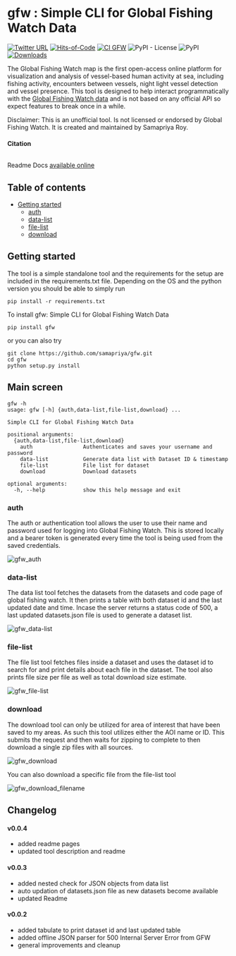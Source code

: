 # gfw : Simple CLI for Global Fishing Watch Data

[![Twitter URL](https://img.shields.io/twitter/follow/samapriyaroy?style=social)](https://twitter.com/intent/follow?screen_name=samapriyaroy)
[![Hits-of-Code](https://hitsofcode.com/github/samapriya/gfw?branch=main)](https://hitsofcode.com/github/samapriya/gfw?branch=main)
[![CI GFW](https://github.com/samapriya/gfw/actions/workflows/CI.yml/badge.svg)](https://github.com/samapriya/gfw/actions/workflows/CI.yml)
![PyPI - License](https://img.shields.io/pypi/l/gfw)
![PyPI](https://img.shields.io/pypi/v/gfw)
[![Downloads](https://pepy.tech/badge/gfw/month)](https://pepy.tech/project/gfw)

The Global Fishing Watch map is the first open-access online platform for visualization and analysis of vessel-based human activity at sea, including fishing activity, encounters between vessels, night light vessel detection and vessel presence. This tool is designed to help interact programmatically with the [Global Fishing Watch data](https://globalfishingwatch.org/datasets-and-code/) and is not based on any official API so expect features to break once in a while.

Disclaimer: This is an unofficial tool. Is not licensed or endorsed by Global Fishing Watch. It is created and maintained by Samapriya Roy.


#### Citation

```
```

Readme Docs [available online](https://samapriya.github.io/gfw)

## Table of contents
* [Getting started](#getting-started)
    * [auth](#auth)
    * [data-list](#data-list)
    * [file-list](#file-list)
    * [download](#download)

## Getting started
The tool is a simple standalone tool and the requirements for the setup are included in the requirements.txt file. Depending on the OS and the python version you should be able to simply run

```pip install -r requirements.txt```

To install gfw: Simple CLI for Global Fishing Watch Data

```
pip install gfw
```

or you can also try

```
git clone https://github.com/samapriya/gfw.git
cd gfw
python setup.py install
```

## Main screen

```
gfw -h
usage: gfw [-h] {auth,data-list,file-list,download} ...

Simple CLI for Global Fishing Watch Data

positional arguments:
  {auth,data-list,file-list,download}
    auth                Authenticates and saves your username and password
    data-list           Generate data list with Dataset ID & timestamp
    file-list           File list for dataset
    download            Download datasets

optional arguments:
  -h, --help            show this help message and exit
```

### auth
The auth or authentication tool allows the user to use their name and password used for logging into Global Fishing Watch. This is stored locally and a bearer token is generated every time the tool is being used from the saved credentials.

![gfw_auth](https://user-images.githubusercontent.com/6677629/151841765-62626278-aaff-4f03-8ba9-03b9e6bd4b58.gif)

### data-list
The data list tool fetches the datasets from the datasets and code page of global fishing watch. It then prints a table with both dataset id and the last updated date and time. Incase the server returns a status code of 500, a last updated datasets.json file is used to generate a dataset list.

![gfw_data-list](https://user-images.githubusercontent.com/6677629/151841764-208d05d6-7fb9-4a09-ac7f-2792b774dfe4.gif)

### file-list
The file list tool fetches files inside a dataset and uses the dataset id to search for and print details about each file in the dataset. The tool also prints file size per file as well as total download size estimate.

![gfw_file-list](https://user-images.githubusercontent.com/6677629/151841763-af1485d1-eaab-4647-b7d2-6f3122e3cf08.gif)


### download
The download tool can only be utilized for area of interest that have been saved to my areas. As such this tool utilizes either the AOI name or ID. This submits the request and then waits for zipping to complete to then download a single zip files with all sources.

![gfw_download](https://user-images.githubusercontent.com/6677629/151841761-37188bf0-fbe5-4562-99d5-667aa7046f59.gif)

You can also download a specific file from the file-list tool

![gfw_download_filename](https://user-images.githubusercontent.com/6677629/151841756-341bc4b6-7ab3-4e97-b733-bd7e70c0f8d9.gif)


## Changelog

#### v0.0.4
- added readme pages
- updated tool description and readme

#### v0.0.3
- added nested check for JSON objects from data list
- auto updation of datasets.json file as new datasets become available
- updated Readme

#### v0.0.2
- added tabulate to print dataset id and last updated table
- added offline JSON parser for 500 Internal Server Error from GFW
- general improvements and cleanup

